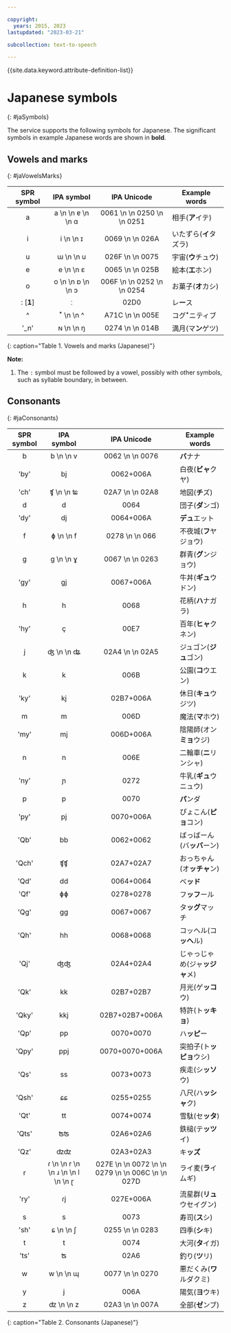 ```yaml
---

copyright:
  years: 2015, 2023
lastupdated: "2023-03-21"

subcollection: text-to-speech

---
```


{{site.data.keyword.attribute-definition-list}}

# Japanese symbols
{: #jaSymbols}

The service supports the following symbols for Japanese. The significant symbols in example Japanese words are shown in **bold**.

## Vowels and marks
{: #jaVowelsMarks}

| SPR symbol | IPA symbol | IPA Unicode | Example words |
|:----------:|:----------:|:-----------:|---------------|
| a | a  \n   \n &#592;  \n   \n &#593; | 0061  \n   \n 0250  \n   \n 0251 | &#30456;&#25163;(**&#12450;**&#12452;&#12486;) |
| i | i  \n   \n &#618; | 0069  \n   \n 026A | &#12356;&#12383;&#12378;&#12425;(**&#12452;**&#12479;&#12474;&#12521;) |
| u | &#623;  \n   \n u | 026F  \n   \n 0075 | &#23431;&#23449;(**&#12454;**&#12481;&#12517;&#12454;) |
| e | e  \n   \n &#603; | 0065  \n   \n 025B | &#32117;&#26412;(**&#12456;**&#12507;&#12531;) |
| o | o  \n   \n &#594;  \n   \n &#596; | 006F  \n   \n 0252  \n   \n 0254 | &#12362;&#33747;&#23376;(**&#12458;**&#12459;&#12471;) |
| : [**1**] | &#720; | 02D0 | &#12524;**&#12540;**&#12473; |
| ^ | &#42780;  \n   \n ^ | A71C  \n   \n 005E | &#12467;&#12464;**&#42780;**&#12491;&#12486;&#12451;&#12502; |
| '_n' | &#628;  \n   \n &#331; | 0274  \n   \n 014B | &#28288;&#26376;(&#12510;**&#12531;**&#12466;&#12484;) |
{: caption="Table 1. Vowels and marks (Japanese)"}

**Note:**

1.  The `:` symbol must be followed by a vowel, possibly with other symbols, such as syllable boundary, in between.

## Consonants
{: #jaConsonants}

| SPR symbol | IPA symbol | IPA Unicode | Example words |
|:----------:|:----------:|:-----------:|---------------|
| b | b  \n   \n v | 0062  \n   \n 0076 | **&#12496;**&#12490;&#12490; |
| 'by' | bj | 0062+006A | &#30333;&#22812;(**&#12499;&#12515;**&#12463;&#12516;) |
| 'ch' | &#679;  \n   \n &#680; | 02A7  \n   \n 02A8 | &#22320;&#22259;(**&#12481;**&#12474;) |
| d | d | 0064 | &#22243;&#23376;(**&#12480;**&#12531;&#12468;) |
| 'dy' | dj | 0064+006A | **&#12487;&#12517;**&#12456;&#12483;&#12488; |
| f | &#632;  \n   \n f | 0278  \n   \n 066 | &#19981;&#22812;&#22478;(**&#12501;**&#12516;&#12472;&#12519;&#12454;) |
| g | &#609;  \n   \n &#611; | 0067  \n   \n 0263 | &#32676;&#38738;(**&#12464;**&#12531;&#12472;&#12519;&#12454;) |
| 'gy' | &#609;j | 0067+006A | &#29275;&#20028;(**&#12462;&#12517;**&#12454;&#12489;&#12531;) |
| h | h | 0068 | &#33457;&#26564;(**&#12495;**&#12490;&#12460;&#12521;) |
| 'hy' | &#231; | 00E7 | &#30334;&#24180;(**&#12498;&#12515;**&#12463;&#12493;&#12531;) |
| j | &#676;  \n   \n &#677; | 02A4  \n   \n 02A5 | &#12472;&#12517;&#12468;&#12531;(**&#12472;&#12517;**&#12468;&#12531;) |
| k | k | 006B | &#20844;&#22290;(**&#12467;**&#12454;&#12456;&#12531;) |
| 'ky' | kj | 02B7+006A | &#20241;&#26085;(**&#12461;&#12517;**&#12454;&#12472;&#12484;) |
| m | m | 006D | &#39764;&#27861;(**&#12510;**&#12507;&#12454;) |
| 'my' | mj | 006D+006A | &#38512;&#38525;&#24107;(&#12458;&#12531;**&#12511;&#12519;**&#12454;&#12472;) |
| n | n | 006E | &#20108;&#36650;&#36554;(**&#12491;**&#12522;&#12531;&#12471;&#12515;) |
| 'ny' | &#626; | 0272 | &#29275;&#20083;(**&#12462;&#12517;**&#12454;&#12491;&#12517;&#12454;) |
| p | p | 0070 | **&#12497;**&#12531;&#12480; |
| 'py' | pj | 0070+006A | &#12404;&#12423;&#12371;&#12435;(**&#12500;&#12519;**&#12467;&#12531;) |
| 'Qb' | bb | 0062+0062 | &#12400;&#12387;&#12400;&#12540;&#12435;(&#12496;**&#12483;&#12496;**&#12540;&#12531;) |
| 'Qch' | &#679;&#679; | 02A7+02A7 | &#12362;&#12387;&#12385;&#12419;&#12435;(&#12458;**&#12483;&#12481;&#12515;**&#12531;) |
| 'Qd' | dd | 0064+0064 | &#12505;**&#12483;&#12489;** |
| 'Qf' | &#632;&#632; | 0278+0278 | &#12501;**&#12483;&#12501;**&#12540;&#12523; |
| 'Qg' | &#609;&#609; | 0067+0067 | &#12479;**&#12483;&#12464;**&#12510;&#12483;&#12481; |
| 'Qh' | hh | 0068+0068 | &#12467;&#12483;&#12504;&#12523;(&#12467;**&#12483;&#12504;**&#12523;) |
| 'Qj' | &#676;&#676; | 02A4+02A4 | &#12376;&#12419;&#12387;&#12376;&#12419;&#12417;(&#12472;&#12515;**&#12483;&#12472;&#12515;**&#12513;) |
| 'Qk' | kk | 02B7+02B7 | &#26376;&#20809;(&#12466;**&#12483;&#12467;**&#12454;) |
| 'Qky' | kkj | 02B7+02B7+006A | &#29305;&#35377;(&#12488;**&#12483;&#12461;&#12519;**) |
| 'Qp' | pp | 0070+0070 | &#12495;**&#12483;&#12500;**&#12540; |
| 'Qpy' | ppj | 0070+0070+006A | &#31361;&#25293;&#23376;(&#12488;**&#12483;&#12500;&#12519;**&#12454;&#12471;) |
| 'Qs' | ss | 0073+0073 | &#30142;&#36208;(&#12471;**&#12483;&#12477;**&#12454;) |
| 'Qsh' | &#597;&#597; | 0255+0255 | &#20843;&#23610;(&#12495;**&#12483;&#12471;&#12515;**&#12463;) |
| 'Qt' | tt | 0074+0074 | &#38634;&#39364;(&#12475;**&#12483;&#12479;**) |
| 'Qts' | &#678;&#678; | 02A6+02A6 | &#37444;&#27084;(&#12486;**&#12483;&#12484;**&#12452;) |
| 'Qz' | &#675;&#675; | 02A3+02A3 | &#12461;**&#12483;&#12474;** |
| r | &#638;  \n   \n r  \n   \n &#633;  \n   \n l  \n   \n &#637; | 027E  \n   \n 0072  \n   \n 0279  \n   \n 006C  \n   \n 027D | &#12521;&#12452;&#40614;(**&#12521;**&#12452;&#12512;&#12462;) |
| 'ry' | &#638;j | 027E+006A | &#27969;&#26143;&#32676;(**&#12522;&#12517;**&#12454;&#12475;&#12452;&#12464;&#12531;) |
| s | s | 0073 | &#23551;&#21496;(**&#12473;**&#12471;) |
| 'sh' | &#597;  \n   \n &#643; | 0255  \n   \n 0283 | &#22235;&#23395;(**&#12471;**&#12461;) |
| t | t | 0074 | &#22823;&#27827;(**&#12479;**&#12452;&#12460;) |
| 'ts' | &#678; | 02A6 | &#37347;&#12426;(**&#12484;**&#12522;) |
| w | w  \n   \n &#624; | 0077  \n   \n 0270 | &#24746;&#12384;&#12367;&#12415;(**&#12527;**&#12523;&#12480;&#12463;&#12511;) |
| y | j | 006A | &#38525;&#27671;(**&#12520;**&#12454;&#12461;) |
| z | &#675;  \n   \n z | 02A3  \n   \n 007A | &#20840;&#37096;(**&#12476;**&#12531;&#12502;) |
{: caption="Table 2. Consonants (Japanese)"}
